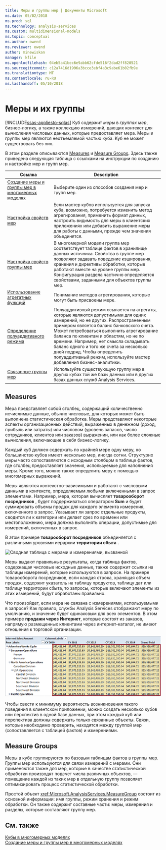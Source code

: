 ```yaml
---
title: Меры и группы мер | Документы Microsoft
ms.date: 05/02/2018
ms.prod: sql
ms.technology: analysis-services
ms.custom: multidimensional-models
ms.topic: conceptual
ms.author: owend
ms.reviewer: owend
author: minewiskan
manager: kfile
ms.openlocfilehash: 04eb5a41bec6e9abb62cfde516f2dad2ff820521
ms.sourcegitcommit: c12a7416d1996a3bcce3ebf4a3c9abe61b02fb9e
ms.translationtype: MT
ms.contentlocale: ru-RU
ms.lasthandoff: 05/10/2018
---
```

# <a name="measures-and-measure-groups"></a>Меры и их группы
[!INCLUDE[ssas-appliesto-sqlas](../../includes/ssas-appliesto-sqlas.md)]
  Куб содержит *меры* в *группах мер*, бизнес-логику, а также коллекцию измерений, дающих контекст для вычисления числовых данных, которые предоставляет мера. Меры и группы мер являются неотъемлемой частью куба. Куб не может существовать без них.  
  
 В этом разделе описываются [Measures](#bkmk_measure) и [Measure Groups](#bkmk_mg). Здесь также приведена следующая таблица с ссылками на инструкции по созданию и настройке мер и групп мер.  
  
|**Ссылка**|**Description**|  
|--------------|---------------------|  
|[Создание меры и группы мер в многомерных моделях](../../analysis-services/multidimensional-models/create-measures-and-measure-groups-in-multidimensional-models.md)|Выберите один из способов создания мер и групп мер.|  
|[Настройка свойств мер](../../analysis-services/multidimensional-models/configure-measure-properties.md)|Если мастер кубов используется для запуска куба, возможно, потребуется изменить метод агрегирования, применить формат данных, настроить видимость для меры в клиентских приложениях или добавить выражение меры для работы с данными, прежде чем значения объединятся.|  
|[Настройка свойств группы мер](../../analysis-services/multidimensional-models/configure-measure-group-properties.md)|В многомерной модели группа мер соответствует таблице фактов в хранилище данных источника. Свойства в группе мер позволяют задавать поведение кэширования, хранения и директивы обработки, которые работают вместе на уровне группы мер. Конфигурация раздела частично определяется свойствами, заданными для объектов группы мер.|  
|[Использование агрегатных функций](../../analysis-services/multidimensional-models/use-aggregate-functions.md)|Понимание методов агрегирования, которые могут быть присвоены мере.|  
|[Определение полуаддитивного режима](../../analysis-services/multidimensional-models/define-semiadditive-behavior.md)|Полуаддитивный режим ссылается на агрегаты, которые являются допустимыми для одних измерений, но не других. Распространенным примером является баланс банковского счета. Может потребоваться выполнить агрегирование баланса по клиентам и областям, но не по времени. Например, нет смысла складывать баланс одного и того же счета за несколько дней подряд. Чтобы определить полуаддитивный режим, используйте мастер добавления бизнес-аналитики.|  
|[Связанные группы мер](../../analysis-services/multidimensional-models/linked-measure-groups.md)|Используйте существующую группу мер в других кубах той же базы данных или в других базах данных служб Analysis Services.|  
  
##  <a name="bkmk_measure"></a> Measures  
 Мера представляет собой столбец, содержащий количественно исчислимые данные, обычно числовые, для которых может быть выполнена статистическая обработка. Меры представляют некоторые аспекты организационных действий, выраженных в денежном (доход, прибыль или затраты) или числовом (уровень запасов, число сотрудников, клиентов или заказов) выражении, или как более сложные вычисления, включающие в себя бизнес-логику.  
  
 Каждый куб должен содержать по крайней мере одну меру, но большинство кубов имеют несколько мер, иногда сотни. Структурно меры часто сопоставляются с исходным столбцом в таблице фактов, где столбец предоставляет значения, используемые для наполнения меры. Кроме того, можно также определить меру с помощью многомерных выражений.  
  
 Меры являются контекстно-зависимыми и работают с числовыми данными в контексте, определяемым любыми включенными в запрос элементами. Например, мера, которая вычисляет **товарооборот посредников** , будет поддерживаться оператором **Sum** и будет суммировать объемы продаж для каждого элемента измерения, включенного в запрос. Указывает ли запрос отдельные продукты, сводится ли к категории или делает срез по времени или местоположению, мера должна выполнять операции, допустимые для измерений, включенных в запрос.  
  
 В этом примере **товарооборот посредников** объединяется с различными уровнями иерархии **территории сбыта** .  
  
 ![Сводная таблица с мерами и измерениями, вызванной](../../analysis-services/multidimensional-models/media/ssas-keyconcepts-pivot1-measures-dimensions.png "сводной таблицы с мерами и измерениями, вызванной")  
  
 Меры выдают правильные результаты, когда таблица фактов, содержащая числовые исходные данные, также содержит ссылки на таблицы измерений, которые используются в запросе. На примере товарооборота посредников, если каждая строка, хранящая объем продаж, содержит указатель на таблицу продуктов, таблицу дат или таблицу территории сбыта, то запросы, которые включают элементы из этих измерений, будут обработаны правильно.  
  
 Что произойдет, если мера не связана с измерениями, используемыми в запросе? Как правило, службы Analysis Services отображают меру по умолчанию, и значение будет одинаковым для всех элементов. В этом примере **продажи через Интернет**, которые состоят из заказов, напрямую размещенных клиентами через интернет-каталог, не имеют отношения к торговой организации.  
  
 ![Сводная таблица, показывающая повторяющиеся значения мер](../../analysis-services/multidimensional-models/media/ssas-unrelatedmeasure.PNG "Сводная таблица, показывающая повторяющиеся значения мер")  
  
 Чтобы свести к минимуму вероятность возникновения такого поведения в клиентском приложении, можно создать несколько кубов или перспектив в одной базе данных, при этом каждый куб или перспектива должны содержать только связанные объекты. Связи, которые необходимо проверить, находятся между группой мер (сопоставляется с таблицей фактов) и измерениями.  
  
##  <a name="bkmk_mg"></a> Measure Groups  
 Меры в кубе группируются по базовым таблицам фактов в группы мер. Группы мер используются для связи измерений с мерами. Они применяются также для мер, которые в качестве статистической обработки производят подсчет числа различных объектов, — помещение каждой из таких мер в отдельную группу позволяет оптимизировать процесс статистической обработки.  
  
 Простой объект <xref:Microsoft.AnalysisServices.MeasureGroup> состоит из основной информации: имя группы, режим хранения и режим обработки. Он также содержит составные части: меры, измерения и разделы, которые составляют группу мер.  
  
## <a name="see-also"></a>См. также  
 [Кубы в многомерных моделях](../../analysis-services/multidimensional-models/cubes-in-multidimensional-models.md)   
 [Создание меры и группы мер в многомерных моделях](../../analysis-services/multidimensional-models/create-measures-and-measure-groups-in-multidimensional-models.md)  
  
  
